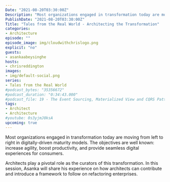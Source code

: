 ```yaml
---
Date: "2021-08-20T03:30:00Z"
Description: "Most organizations engaged in transformation today are moving from left to right in digitally-driven maturity models. The objectives are well known: increase agility, boost productivity, and provide seamless digital experiences for consumers. Architects play a pivotal role as the curators of this transformation. In this session, Asanka will share his experience on how architects can contribute and introduce a framework to follow on refactoring enterprises."
PublishDate: "2021-08-20T03:30:00Z"
Title: "Tales from the Real World - Architecting the Transformation"
categories:
- Architecture
episode: ""
episode_image: img/cloudwithchrislogo.png
explicit: "no"
guests:
- asankaabeysinghe
hosts:
- chrisreddington
images:
- img/default-social.png
series:
- Tales from the Real World
#podcast_bytes: "35356672"
#podcast_duration: "0:34:43.000"
#podcast_file: 19 - The Event Sourcing, Materialized View and CQRS Patterns.mp3
tags:
- Architect
- Architecture
#youtube: 0s3yjmJ0ksA
upcoming: true
---
```

Most organizations engaged in transformation today are moving from left to right in digitally-driven maturity models. The objectives are well known: increase agility, boost productivity, and provide seamless digital experiences for consumers.

Architects play a pivotal role as the curators of this transformation. In this session, Asanka will share his experience on how architects can contribute and introduce a framework to follow on refactoring enterprises.